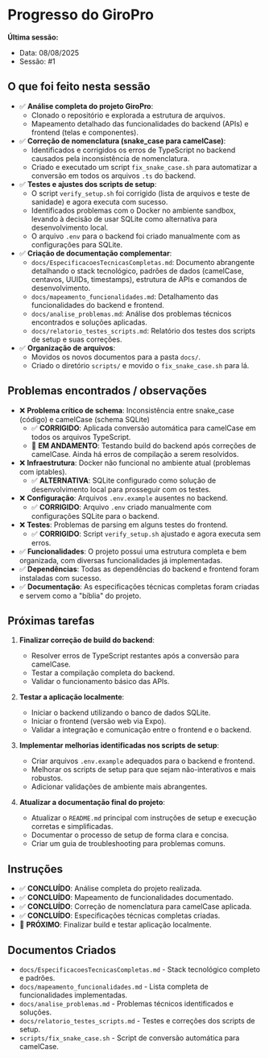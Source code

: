 # Progresso do GiroPro

**Última sessão:**
- Data: 08/08/2025
- Sessão: #1

## O que foi feito nesta sessão
- ✅ **Análise completa do projeto GiroPro**:
  - Clonado o repositório e explorada a estrutura de arquivos.
  - Mapeamento detalhado das funcionalidades do backend (APIs) e frontend (telas e componentes).
- ✅ **Correção de nomenclatura (snake_case para camelCase)**:
  - Identificados e corrigidos os erros de TypeScript no backend causados pela inconsistência de nomenclatura.
  - Criado e executado um script `fix_snake_case.sh` para automatizar a conversão em todos os arquivos `.ts` do backend.
- ✅ **Testes e ajustes dos scripts de setup**:
  - O script `verify_setup.sh` foi corrigido (lista de arquivos e teste de sanidade) e agora executa com sucesso.
  - Identificados problemas com o Docker no ambiente sandbox, levando à decisão de usar SQLite como alternativa para desenvolvimento local.
  - O arquivo `.env` para o backend foi criado manualmente com as configurações para SQLite.
- ✅ **Criação de documentação complementar**:
  - `docs/EspecificacoesTecnicasCompletas.md`: Documento abrangente detalhando o stack tecnológico, padrões de dados (camelCase, centavos, UUIDs, timestamps), estrutura de APIs e comandos de desenvolvimento.
  - `docs/mapeamento_funcionalidades.md`: Detalhamento das funcionalidades do backend e frontend.
  - `docs/analise_problemas.md`: Análise dos problemas técnicos encontrados e soluções aplicadas.
  - `docs/relatorio_testes_scripts.md`: Relatório dos testes dos scripts de setup e suas correções.
- ✅ **Organização de arquivos**:
  - Movidos os novos documentos para a pasta `docs/`.
  - Criado o diretório `scripts/` e movido o `fix_snake_case.sh` para lá.

## Problemas encontrados / observações
- ❌ **Problema crítico de schema**: Inconsistência entre snake_case (código) e camelCase (schema SQLite)
  - ✅ **CORRIGIDO**: Aplicada conversão automática para camelCase em todos os arquivos TypeScript.
  - 🔄 **EM ANDAMENTO**: Testando build do backend após correções de camelCase. Ainda há erros de compilação a serem resolvidos.
- ❌ **Infraestrutura**: Docker não funcional no ambiente atual (problemas com iptables).
  - ✅ **ALTERNATIVA**: SQLite configurado como solução de desenvolvimento local para prosseguir com os testes.
- ❌ **Configuração**: Arquivos `.env.example` ausentes no backend.
  - ✅ **CORRIGIDO**: Arquivo `.env` criado manualmente com configurações SQLite para o backend.
- ❌ **Testes**: Problemas de parsing em alguns testes do frontend.
  - ✅ **CORRIGIDO**: Script `verify_setup.sh` ajustado e agora executa sem erros.
- ✅ **Funcionalidades**: O projeto possui uma estrutura completa e bem organizada, com diversas funcionalidades já implementadas.
- ✅ **Dependências**: Todas as dependências do backend e frontend foram instaladas com sucesso.
- ✅ **Documentação**: As especificações técnicas completas foram criadas e servem como a "bíblia" do projeto.

## Próximas tarefas
1. **Finalizar correção de build do backend**:
   - Resolver erros de TypeScript restantes após a conversão para camelCase.
   - Testar a compilação completa do backend.
   - Validar o funcionamento básico das APIs.

2. **Testar a aplicação localmente**:
   - Iniciar o backend utilizando o banco de dados SQLite.
   - Iniciar o frontend (versão web via Expo).
   - Validar a integração e comunicação entre o frontend e o backend.

3. **Implementar melhorias identificadas nos scripts de setup**:
   - Criar arquivos `.env.example` adequados para o backend e frontend.
   - Melhorar os scripts de setup para que sejam não-interativos e mais robustos.
   - Adicionar validações de ambiente mais abrangentes.

4. **Atualizar a documentação final do projeto**:
   - Atualizar o `README.md` principal com instruções de setup e execução corretas e simplificadas.
   - Documentar o processo de setup de forma clara e concisa.
   - Criar um guia de troubleshooting para problemas comuns.

## Instruções
- ✅ **CONCLUÍDO**: Análise completa do projeto realizada.
- ✅ **CONCLUÍDO**: Mapeamento de funcionalidades documentado.
- ✅ **CONCLUÍDO**: Correção de nomenclatura para camelCase aplicada.
- ✅ **CONCLUÍDO**: Especificações técnicas completas criadas.
- 🔄 **PRÓXIMO**: Finalizar build e testar aplicação localmente.

## Documentos Criados
- `docs/EspecificacoesTecnicasCompletas.md` - Stack tecnológico completo e padrões.
- `docs/mapeamento_funcionalidades.md` - Lista completa de funcionalidades implementadas.
- `docs/analise_problemas.md` - Problemas técnicos identificados e soluções.
- `docs/relatorio_testes_scripts.md` - Testes e correções dos scripts de setup.
- `scripts/fix_snake_case.sh` - Script de conversão automática para camelCase.

